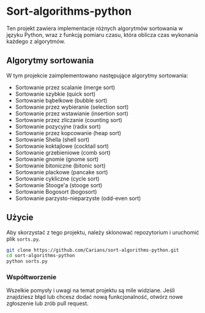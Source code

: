 # Sort-algorithms-python

Ten projekt zawiera implementacje różnych algorytmów sortowania w języku Python, wraz z funkcją pomiaru czasu, która oblicza czas wykonania każdego z algorytmów.

## Algorytmy sortowania

W tym projekcie zaimplementowano następujące algorytmy sortowania:

- Sortowanie przez scalanie (merge sort)
- Sortowanie szybkie (quick sort)
- Sortowanie bąbelkowe (bubble sort)
- Sortowanie przez wybieranie (selection sort)
- Sortowanie przez wstawianie (insertion sort)
- Sortowanie przez zliczanie (counting sort)
- Sortowanie pozycyjne (radix sort)
- Sortowanie przez kopcowanie (heap sort)
- Sortowanie Shella (shell sort)
- Sortowanie koktajlowe (cocktail sort)
- Sortowanie grzebieniowe (comb sort)
- Sortowanie gnomie (gnome sort)
- Sortowanie bitoniczne (bitonic sort)
- Sortowanie plackowe (pancake sort)
- Sortowanie cykliczne (cycle sort)
- Sortowanie Stooge'a (stooge sort)
- Sortowanie Bogosort (bogosort)
- Sortowanie parzysto-nieparzyste (odd-even sort)

## Użycie

Aby skorzystać z tego projektu, należy sklonować repozytorium i uruchomić plik `sorts.py`.

```bash
git clone https://github.com/Carians/sort-algorithms-python.git
cd sort-algorithms-python
python sorts.py
```

### Współtworzenie

Wszelkie pomysły i uwagi na temat projektu są mile widziane. Jeśli znajdziesz błąd lub chcesz dodać nową funkcjonalność, otwórz nowe zgłoszenie lub zrób pull request.

